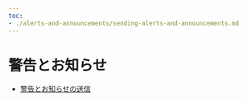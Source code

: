 ```yaml
---
toc:
- ./alerts-and-announcements/sending-alerts-and-announcements.md
---
```

# 警告とお知らせ

* [警告とお知らせの送信](./alerts-and-announcements/sending-alerts-and-announcements.md)
